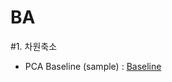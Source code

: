 # BA

#1. 차원축소 
- PCA Baseline (sample) : [Baseline](https://github.com/crimama/BA/tree/main/1.Dimensionality%20Reduction)
